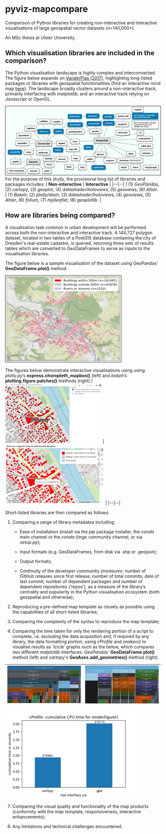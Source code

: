 
  
  
  

# pyviz-mapcompare

Comparison of Python libraries for creating non-interactive and interactive visualisations of large geospatial vector datasets (n=140,000+).

  

An MSc thesis at Ulster University.

  

## Which visualisation libraries are included in the comparison?

The Python visualisation landscape is highly complex and interconnected. The figure below expands on [VanderPlas (2017)]( https://www.youtube.com/watch?v=FytuB8nFHPQ), highlighting long-listed packages or libraries with geospatial functionalities (find an interactive mind map [here]( https://www.mindomo.com/mindmap/d932a80b26bc4cc59d0729ccb6a01a2b)). The landscape broadly clusters around a non-interactive track, primarily interfacing with *matplotlib*, and an interactive track relying on *Javascript* or *OpenGL*.

![The Python visualisation landscape](python_viz_landscape.png)
For the purpose of this study, the provisional long list of libraries and packages includes:
| **Non-interactive** | **Interactive** |
|--|--|
| (1) *GeoPandas*, (2) *cartopy*, (3) *geoplot*, (4) *datashader/holoviews*, (5) *geoviews*, (6) *Altair*. | (1) *Bokeh*, (2) *plotly/dash*, (3) *datashader/holoviews*, (4) *geoviews*, (5) *Altair*, (6) *folium*, (7) *mplleaflet*, (8) *geoplotlib*.  |

## How are libraries being compared?

  

A visualisation task common in urban development will be performed across both the non-interactive and interactive track. A 144,727 polygon dataset, located in two tables of a PostGIS database containing the city of Dresden's real-estate cadastre, is queried, returning three sets of results tables which are converted to GeoDataFrames to serve as inputs to the visualisation libraries. 

The figure below is a sample visualisation of the dataset using GeoPandas' **GeoDataFrame.plot()** method.

![Sample GeoPandas visualisation](sample_geopandas.png)

 The figures below demonstrate interactive visualisations using using *plotly.py*’s **express.choropleth_mapbox()** (left) and *bokeh*’s  **plotting.figure.patches()** methods (right)
|  ![Sample plotly.py visualisation](sample_plotly.png)  | ![Sample bokeh visualisation](sample_bokeh.png) |
|--|--|


Short-listed libraries are then compared as follows:

  

1. Comparing a range of library metadatea including:

	* Ease of installation (install via the _pip_ package installer, the _conda_ main channel or the _conda-forge_ community channel, or via _setup.py_);

	* Input formats (e.g. GeoDataFrames, from disk via .shp or .geojson);

	* Output formats;

	* Continuity of the developer community (_measures_: number of GitHub releases since first release, number of total commits; date of last commit; number of dependent packages and number of dependent repositories (‘repos’)_,_ as a measure of the library’s centrality and popularity in the Python visualisation ecosystem (both geospatial and otherwise);

2. Reproducing a pre-defined map template as closely as possible using the 
capabilities of all short-listed libraries;

3. Comparing the complexity of the syntax to reproduce the map template;

4. Comparing the time taken for only the rendering portion of a script to complete, i.e. excluding the data acquisition and, if required by any library, the data formatting portion, using *cProfile* and *_snakeviz_* to visualise results as ‘icicle’ graphs such as the below, which compares two different *matplotlib* interfaces: *GeoPandas'*  **GeoDataFrame.plot()** method (left) and *cartopy*'s **GeoAxes.add_geometries()** method (right).

| ![Snakeviz icicle graph for GeoDataFrame.plot()](snakeviz_gpd.png)  | ![Snakeviz icicle graph for GeoAxes.add_geometries()](snakeviz_cartopy.png)  |
|--|--|


  

![CPU time comparison for renderfigure()](cProfile_time_comp.png)

7. Comparing the visual quality and functionality of the map products (conformity with the map template, responsiveness, interactive enhancements);

8. Any limitations and technical challenges encountered.
